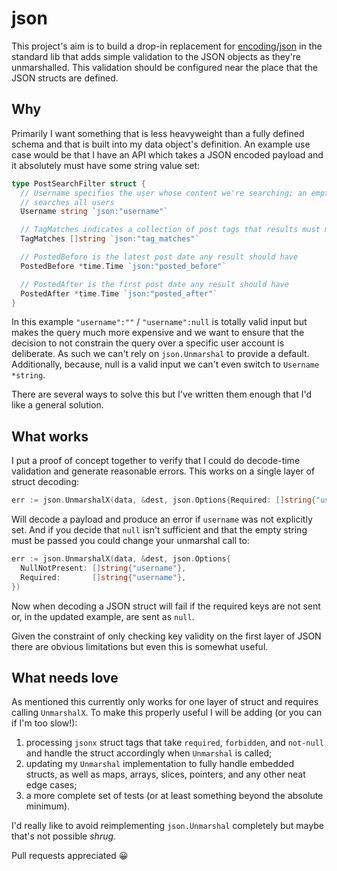 # json

This project's aim is to build a drop-in replacement for [encoding/json][json-lib]
in the standard lib that adds simple validation to the JSON objects as they're
unmarshalled. This validation should be configured near the place that the JSON
structs are defined.

[json-lib]: https://golang.org/pkg/encoding/json/

## Why

Primarily I want something that is less heavyweight than a fully defined schema
and that is built into my data object's definition. An example use case would be
that I have an API which takes a JSON encoded payload and it absolutely must have
some string value set:

```go
type PostSearchFilter struct {
  // Username specifies the user whose content we're searching; an empty string
  // searches all users
  Username string `json:"username"`

  // TagMatches indicates a collection of post tags that results must match
  TagMatches []string `json:"tag_matches"`

  // PostedBefore is the latest post date any result should have
  PostedBefore *time.Time `json:"posted_before"`

  // PostedAfter is the first post date any result should have
  PostedAfter *time.Time `json:"posted_after"`
}
```

In this example `"username":""` / `"username":null` is totally valid input but
makes the query much more expensive and we want to ensure that the decision to
not constrain the query over a specific user account is deliberate. As such we
can't rely on `json.Unmarshal` to provide a default. Additionally, because,
null is a valid input we can't even switch to `Username *string`.

There are several ways to solve this but I've written them enough that I'd like
a general solution.

## What works
I put a proof of concept together to verify that I could do decode-time
validation and generate reasonable errors. This works on a single layer of
struct decoding:

```go
err := json.UnmarshalX(data, &dest, json.Options{Required: []string{"username"}})
```

Will decode a payload and produce an error if `username` was not explicitly set.
And if you decide that `null` isn't sufficient and that the empty string must be
passed you could change your unmarshal call to:

```go
err := json.UnmarshalX(data, &dest, json.Options{
  NullNotPresent: []string{"username"},
  Required:       []string{"username"},
})
```

Now when decoding a JSON struct will fail if the required keys are not sent
or, in the updated example, are sent as `null`.

Given the constraint of only checking key validity on the first layer of
JSON there are obvious limitations but even this is somewhat useful.

## What needs love

As mentioned this currently only works for one layer of struct and requires
calling `UnmarshalX`. To make this properly useful I will be adding (or you
can if I'm too slow!):

1. processing `jsonx` struct tags that take `required`, `forbidden`, and
   `not-null` and handle the struct accordingly when `Unmarshal` is called;
2. updating my `Unmarshal` implementation to fully handle embedded structs,
   as well as maps, arrays, slices, pointers, and any other neat edge cases;
3. a more complete set of tests (or at least something beyond the absolute
   minimum).
   
I'd really like to avoid reimplementing `json.Unmarshal` completely but maybe
that's not possible _shrug_.

Pull requests appreciated :grinning:
